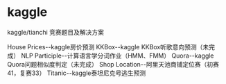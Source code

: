 # kaggle
kaggle/tianchi 竞赛题目及解决方案

House Prices--kaggle房价预测
KKBox--kaggle KKBox听歌意向预测（未完成）
NLP Participle--计算语言学分词作业（HMM、FMM）
Quora--kaggle Quora问题相似度判定（未完成）
Shop Location--阿里天池商铺定位赛（初赛41，复赛33）
Titanic--kaggle泰坦尼克号逃生预测
